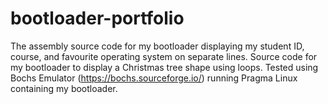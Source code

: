 # bootloader-portfolio
The assembly source code for my bootloader displaying my student ID, course, and favourite operating system on separate lines.
Source code for my bootloader to display a Christmas tree shape using loops.
Tested using Bochs Emulator (https://bochs.sourceforge.io/) running Pragma Linux containing my bootloader.
